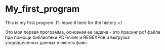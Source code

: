 # My_first_program
This is my first program. I'll leave it here for the history =)

Это моя первая программа, основная ее задача - это прасинг pdf файла при помощи библиотеки PDFminer  и REGEXPов
и выгрузка упорядоченных данных в эксель файл.
